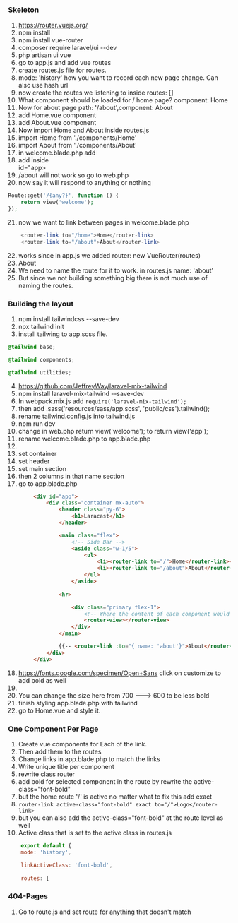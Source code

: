 
### Skeleton
1. https://router.vuejs.org/
2. npm install
3. npm install vue-router
4. composer require laravel/ui --dev
5. php artisan ui vue
6. go to app.js and add vue routes
7. create routes.js file for routes.
8.  mode: 'history' how you want to record each new page change. Can also use hash url
9.  now create the routes we listening to inside routes: []
10. What component should be loaded for / home page? component: Home
11. Now for about page path: '/about',component: About
12. add Home.vue component
13. add About.vue component
14. Now import Home and About inside routes.js
15. import Home from './components/Home'
16. import About from './components/About'
17. in welcome.blade.php add <script src="{{ mix('js/app.js') }}"></script>
18. add <router-view></router-view> inside <div> id="app></div>
19. /about will not work so go to web.php
20. now say it will respond to anything or nothing
```php
Route::get('/{any?}', function () {
    return view('welcome');
});
```
21. now we want to link between pages in welcome.blade.php
```php
    <router-link to="/home">Home</router-link>
    <router-link to="/about">About</router-link>
```
22. works since in app.js we added router: new VueRouter(routes)
23. <router-link :to="{ name: 'about'}">About</router-link>
24. We need to name the route for it to work. in routes.js name: 'about'
25. But since we not building something big there is not much use of naming the routes.

### Building the layout
1. npm install tailwindcss --save-dev
2. npx tailwind init
3. install tailwing to app.scss file.
```css
@tailwind base;

@tailwind components;

@tailwind utilities;
```
4. https://github.com/JeffreyWay/laravel-mix-tailwind
5. npm install laravel-mix-tailwind --save-dev
6. In webpack.mix.js add `require('laravel-mix-tailwind');`
7. then add    .sass('resources/sass/app.scss', 'public/css').tailwind();
8. rename tailwind.config.js into tailwind.js
9. npm run dev
10. change in web.php return view('welcome'); to    return view('app'); 
11. rename welcome.blade.php to app.blade.php
12. <link rel="stylesheet" href="{{ mix('css/app.css') }}">
13. set container
14. set header
15. set main section
16. then 2 columns in that name section
17. go to app.blade.php
```html
        <div id="app">
            <div class="container mx-auto">
                <header class="py-6">
                    <h1>Laracast</h1>
                </header>

                <main class="flex">
                    <!-- Side Bar -->
                    <aside class="w-1/5">
                        <ul>
                            <li><router-link to="/">Home</router-link></li>
                            <li><router-link to="/about">About</router-link></li>
                        </ul>
                    </aside>
                        
                <hr>

                    <div class="primary flex-1">
                        <!-- Where the content of each component would go. Similar to yield in laravel  -->
                        <router-view></router-view>
                    </div>
                </main>

                {{-- <router-link :to="{ name: 'about'}">About</router-link> --}}
            </div>
        </div>
```
18. https://fonts.google.com/specimen/Open+Sans click on customize to add bold as well
19. <link href="https://fonts.googleapis.com/css?family=Open+Sans:400,700&display=swap" rel="stylesheet"> 
20. You can change the size here from 700 ---> 600 to be less bold
21. finish styling app.blade.php with tailwind
22. go to Home.vue and style it.

### One Component Per Page
1. Create vue components for Each of the link.
2. Then add them to the routes
3. Change links in app.blade.php to match the links
4. Write unique title per component
5. rewrite class router
6. add bold for selected component in the route by rewrite the active-class="font-bold"
7. but the home route '/' is active no matter what to fix this add exact
8. `router-link active-class="font-bold" exact to="/">Logo</router-link>`
9. but you can also add the  active-class="font-bold" at the route level as well
10. Active class that is set to the active class in routes.js
```js
    export default {
    mode: 'history',

    linkActiveClass: 'font-bold',
    
    routes: [
```
### 404-Pages
1. Go to route.js and set route for anything that doesn't match